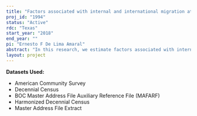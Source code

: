 ```yaml
---
title: "Factors associated with internal and international migration at the block group level"
proj_id: "1994"
status: "Active"
rdc: "Texas"
start_year: "2018"
end_year: ""
pi: "Ernesto F De Lima Amaral"
abstract: "In this research, we estimate factors associated with internal and international migration flows to the United States, taking advantage of restricted-use data on current residence at the block-group level and previous residence at the county level. The analyses use a historical perspective, investigating data from Decennial Censuses and American Community Surveys between 1950 and 2016. Individual characteristics in the models include individual characteristics, as well as distance between counties and population size, which is consistent with gravity models and the regional equilibrium framework. Treatment of spatial dependence, by measuring the influence of neighboring areas at origin and destination on the likelihood of migrating, is also employed. "
layout: project
---
```


**Datasets Used:**

  - American Community Survey 
  - Decennial Census 
  - BOC Master Address File Auxiliary Reference File (MAFARF) 
  - Harmonized Decennial Census 
  - Master Address File Extract 

